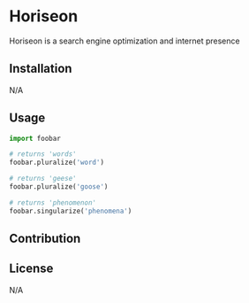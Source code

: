 # Horiseon

Horiseon is a search engine optimization and internet presence 



## Installation

N/A

## Usage

```python
import foobar

# returns 'words'
foobar.pluralize('word')

# returns 'geese'
foobar.pluralize('goose')

# returns 'phenomenon'
foobar.singularize('phenomena')
```

## Contribution

## License

N/A